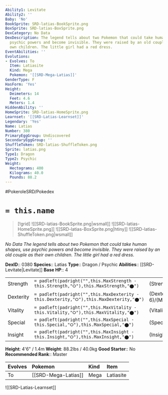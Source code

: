 ```yaml
---
Ability1: Levitate
Ability2: ''
Baby: 'No'
BookSprite: SRD-latias-BookSprite.png
BoxSprite: SRD-latias-BoxSprite.png
DexCategory: No Data
DexDescription: The legend tells about two Pokemon that could take human shapes, use
  psychic powers and become invisible. They were raised by an old couple as their
  own children. The little girl had a red dress.
EventAbilities: ''
Evolutions:
- Evolves: To
  Item: Latiasite
  Kind: Mega
  Pokemon: '[[SRD-Mega-Latias]]'
GenderType: F
HasForm: 'Yes'
Height:
  Deimeters: 14
  Feet: 4.6
  Meters: 1.4
HiddenAbility: ''
HomeSprite: SRD-latias-HomeSprite.png
Learnset: '[[SRD-Latias-Learnset]]'
Legendary: 'Yes'
Name: Latias
Number: 380
PrimaryEggGroup: Undiscovered
SecondaryEggGroup: ''
ShuffleToken: SRD-latias-ShuffleToken.png
Sprite: latias.png
Type1: Dragon
Type2: Psychic
Weight:
  Hectograms: 400
  Kilograms: 40.0
  Pounds: 88.2
---
```


#PokeroleSRD/Pokedex

# `= this.name`

> [!grid]
> ![[SRD-latias-BookSprite.png|wsmall]]
> ![[SRD-latias-HomeSprite.png]]
> ![[SRD-latias-BoxSprite.png|htiny]]
> ![[SRD-latias-ShuffleToken.png|wsmall]]


*No Data*
*The legend tells about two Pokemon that could take human shapes, use psychic powers and become invisible. They were raised by an old couple as their own children. The little girl had a red dress.*

**DexID**:: 0380
**Species**:: Latias
**Type**:: Dragon / Psychic
**Abilities**:: [[SRD-Levitate|Levitate]]
**Base HP**:: 4

|           |                                                                                        |                                          |
| --------- | -------------------------------------------------------------------------------------- | ---------------------------------------- |
| Strength  | `= padleft(padright("",this.MaxStrength - this.Strength,"⭘"),this.MaxStrength,"⬤")`    | (Strength::5)/(MaxStrength::5)   |
| Dexterity | `= padleft(padright("",this.MaxDexterity - this.Dexterity,"⭘"),this.MaxDexterity,"⬤")` | (Dexterity:: 6)/(MaxDexterity::6) |
| Vitality  | `= padleft(padright("",this.MaxVitality - this.Vitality,"⭘"),this.MaxVitality,"⬤")`    | (Vitality::5)/(MaxVitality::5)   |
| Special   | `= padleft(padright("",this.MaxSpecial - this.Special,"⭘"),this.MaxSpecial,"⬤")`       | (Special::6)/(MaxSpecial::6)     |
| Insight   | `= padleft(padright("",this.MaxInsight - this.Insight,"⭘"),this.MaxInsight,"⬤")`       | (Insight::7)/(MaxInsight::7)     |

**Height**: 4'6" / 1.4m
**Weight**: 88.2lbs / 40.0kg
**Good Starter**:: No
**Recommended Rank**:: Master

| Evolves   | Pokemon             | Kind   | Item      |
|:----------|:--------------------|:-------|:----------|
| To        | [[SRD-Mega-Latias]] | Mega   | Latiasite |

![[SRD-Latias-Learnset]]